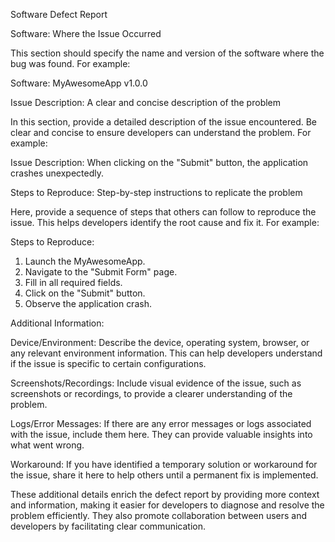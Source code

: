 Software Defect Report

Software: Where the Issue Occurred

This section should specify the name and version of the software where the bug was found. For example:

Software: MyAwesomeApp v1.0.0

Issue Description: A clear and concise description of the problem

In this section, provide a detailed description of the issue encountered. Be clear and concise to ensure developers can understand the problem. For example:

Issue Description: When clicking on the "Submit" button, the application crashes unexpectedly.

Steps to Reproduce: Step-by-step instructions to replicate the problem

Here, provide a sequence of steps that others can follow to reproduce the issue. This helps developers identify the root cause and fix it. For example:

Steps to Reproduce:
1. Launch the MyAwesomeApp.
2. Navigate to the "Submit Form" page.
3. Fill in all required fields.
4. Click on the "Submit" button.
5. Observe the application crash.

Additional Information:

Device/Environment: Describe the device, operating system, browser, or any relevant environment information. This can help developers understand if the issue is specific to certain configurations.

Screenshots/Recordings: Include visual evidence of the issue, such as screenshots or recordings, to provide a clearer understanding of the problem.

Logs/Error Messages: If there are any error messages or logs associated with the issue, include them here. They can provide valuable insights into what went wrong.

Workaround: If you have identified a temporary solution or workaround for the issue, share it here to help others until a permanent fix is implemented.

These additional details enrich the defect report by providing more context and information, making it easier for developers to diagnose and resolve the problem efficiently. They also promote collaboration between users and developers by facilitating clear communication.

